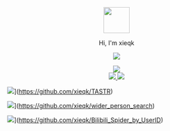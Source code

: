 <div align="center">
  <a href="https://xieqiaokang.com/">
    <img width="60" height="60" src="https://avatars2.githubusercontent.com/u/34513551?v=4" />
  </a>
  <br>

  <p>Hi, I'm xieqk</p>
  <p>
    <a href="https://xieqiaokang.com/">
      <img src="https://github-readme-stats.vercel.app/api?username=xieqk&show_icons=true&icon_color=73C9E5&text_color=718096&bg_color=ffffff&hide_title=true&hide_border=true" />
    </a>
  </p>
  <a href="https://github.com/xieqk/TASTR">
    <img src="https://github-readme-stats.vercel.app/api/pin/?username=xieqk&repo=TASTR" />
  </a>
  <br>
  <a href="https://github.com/xieqk/wider_person_search">
    <img src="https://github-readme-stats.vercel.app/api/pin/?username=xieqk&repo=wider_person_search" />
  </a>
  <a href="https://github.com/xieqk/Bilibili_Spider_by_UserID">
    <img src="https://github-readme-stats.vercel.app/api/pin/?username=xieqk&repo=Bilibili_Spider_by_UserID" />
  </a>
  <br>
</div>

![](https://github-readme-stats.vercel.app/api/pin/?username=xieqk&repo=TASTR)](https://github.com/xieqk/TASTR)

![](https://github-readme-stats.vercel.app/api/pin/?username=xieqk&repo=wider_person_search)](https://github.com/xieqk/wider_person_search)

![](https://github-readme-stats.vercel.app/api/pin/?username=xieqk&repo=Bilibili_Spider_by_UserID)](https://github.com/xieqk/Bilibili_Spider_by_UserID)
